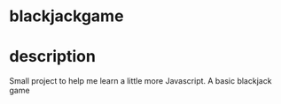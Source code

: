 # blackjackgame

# description 
Small project to help me learn a little more Javascript. A basic blackjack game